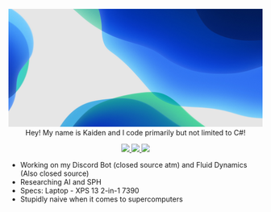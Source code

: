 <p align="center">
  <img src="img.jpg" />
  Hey! My name is Kaiden and I code primarily but not limited to C#!
  </br>
  <p align="center">
	<a href="https://www.discord.gg/YEgvUumE8b">
	  <img src="https://img.shields.io/badge/Join%20Our%20Discord-7289DA?logoColor=white&logo=discord&style=for-the-badge&&logoWidth=30" />
	</a>
	<a href="https://www.youtube.com/channel/UC0C7dwEw_VnAApcSq501HWA">
	  <img src="https://img.shields.io/badge/Subscribe%20To%20My%20YouTube-ff0000?logoColor=white&logo=youtube&style=for-the-badge&&logoWidth=30" />
	</a>
	<a href="https://www.twitch.tv/fl2mexd">
	  <img src="https://img.shields.io/badge/Follow%20Me%20On%20Titch-6441a5?logoColor=white&logo=twitch&style=for-the-badge&&logoWidth=30" />
	</a>
  </p>
</p>

- Working on my Discord Bot (closed source atm) and Fluid Dynamics (Also closed source)
- Researching AI and SPH
- Specs: Laptop - XPS 13 2-in-1 7390
- Stupidly naive when it comes to supercomputers
